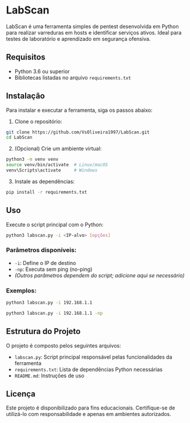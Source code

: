 # LabScan

LabScan é uma ferramenta simples de pentest desenvolvida em Python para realizar varreduras em hosts e identificar serviços ativos. Ideal para testes de laboratório e aprendizado em segurança ofensiva.

## Requisitos

- Python 3.6 ou superior
- Bibliotecas listadas no arquivo `requirements.txt`

## Instalação

Para instalar e executar a ferramenta, siga os passos abaixo:

1. Clone o repositório:

```bash
git clone https://github.com/VsOliveira1997/LabScan.git
cd LabScan
```

2. (Opcional) Crie um ambiente virtual:

```bash
python3 -m venv venv
source venv/bin/activate  # Linux/macOS
venv\Scripts\activate     # Windows
```

3. Instale as dependências:

```bash
pip install -r requirements.txt
```

## Uso

Execute o script principal com o Python:

```bash
python3 labscan.py -i <IP-alvo> [opções]
```

### Parâmetros disponíveis:

- `-i`: Define o IP de destino
- `-np`: Executa sem ping (no-ping)
- *(Outros parâmetros dependem do script; adicione aqui se necessário)*

### Exemplos:

```bash
python3 labscan.py -i 192.168.1.1
```

```bash
python3 labscan.py -i 192.168.1.1 -np
```

## Estrutura do Projeto

O projeto é composto pelos seguintes arquivos:

- `labscan.py`: Script principal responsável pelas funcionalidades da ferramenta
- `requirements.txt`: Lista de dependências Python necessárias
- `README.md`: Instruções de uso

## Licença

Este projeto é disponibilizado para fins educacionais. Certifique-se de utilizá-lo com responsabilidade e apenas em ambientes autorizados.
